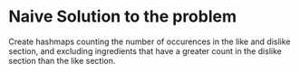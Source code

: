 # Naive Solution to the problem
Create hashmaps counting the number of occurences in the like and dislike section, and excluding ingredients that have a greater count in the dislike section than the like section.
